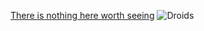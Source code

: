 [There is nothing here worth seeing](https://github.com/lmcneel/github-demo/blob/master/README.md)
![Droids](https://memegenerator.net/img/instances/500x/23395689/these-arent-the-droids-youre-looking-for.jpg)